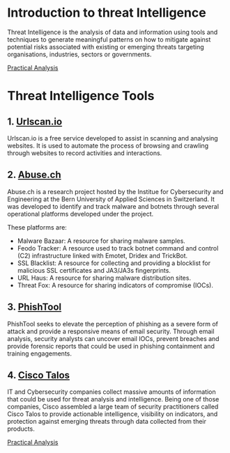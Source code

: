 # Introduction to threat Intelligence

Threat Intelligence is the analysis of data and information using tools and techniques to generate meaningful patterns on how to mitigate against potential risks associated with existing or emerging threats targeting organisations, industries, sectors or governments.

[Practical Analysis](./Introduction.md)

# Threat Intelligence Tools

## 1. [Urlscan.io](https://urlscan.io/)

Urlscan.io is a free service developed to assist in scanning and analysing websites. It is used to automate the process of browsing and crawling through websites to record activities and interactions.

## 2. [Abuse.ch](https://abuse.ch/)

Abuse.ch is a research project hosted by the Institue for Cybersecurity and Engineering at the Bern University of Applied Sciences in Switzerland. It was developed to identify and track malware and botnets through several operational platforms developed under the project.

These platforms are:

 - Malware Bazaar: A resource for sharing malware samples.
 - Feodo Tracker: A resource used to track botnet command and control (C2) infrastructure linked with Emotet, Dridex and TrickBot.
 - SSL Blacklist: A resource for collecting and providing a blocklist for malicious SSL certificates and JA3/JA3s fingerprints.
 - URL Haus: A resource for sharing malware distribution sites.
 - Threat Fox: A resource for sharing indicators of compromise (IOCs).

 ## 3. [PhishTool](https://www.phishtool.com/)

 PhishTool seeks to elevate the perception of phishing as a severe form of attack and provide a responsive means of email security. Through email analysis, security analysts can uncover email IOCs, prevent breaches and provide forensic reports that could be used in phishing containment and training engagements.

 ## 4. [Cisco Talos](https://talosintelligence.com/)

 IT and Cybersecurity companies collect massive amounts of information that could be used for threat analysis and intelligence. Being one of those companies, Cisco assembled a large team of security practitioners called Cisco Talos to provide actionable intelligence, visibility on indicators, and protection against emerging threats through data collected from their products. 

 [Practical Analysis](./Task-1.md)
 



